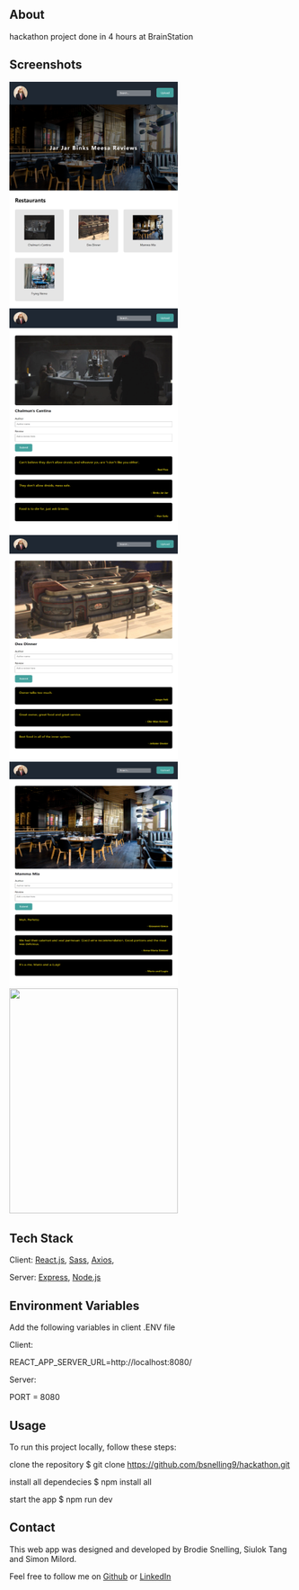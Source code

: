 ## About
hackathon project done in 4 hours at BrainStation


## Screenshots

<img src="https://github.com/bsnelling9/hackathon/blob/main/images/meesareviews.png" width=300rem height=400rem> <img src="https://github.com/bsnelling9/hackathon/blob/main/images/meesareviews-chal.png" width=300rem height=400rem> <img src="https://github.com/bsnelling9/hackathon/blob/main/images/meesareviews-dex.png" width=300rem height=400rem> <img src="https://github.com/bsnelling9/hackathon/blob/main/images/meesareviews-italy.png" width=300rem height=400rem> <img src="https://github.com/bsnelling9/hackathon/blob/main/images/meesareviews-nemo.png" width=300rem height=400rem>


## Tech Stack
Client:
[React.js](https://reactjs.org/),
[Sass](https://sass-lang.com/),
[Axios](https://axios-http.com/),

Server:
[Express](https://expressjs.com/),
[Node.js](https://nodejs.org/en/)

## Environment Variables
Add the following variables in client .ENV file

Client: 

REACT_APP_SERVER_URL=http://localhost:8080/
  
Server:
  
PORT = 8080

## Usage
To run this project locally, follow these steps:

clone the repository
$ git clone https://github.com/bsnelling9/hackathon.git

install all dependecies
$ npm install all

start the app
$ npm run dev


## Contact
This web app was designed and developed by Brodie Snelling, Siulok Tang and Simon Milord.

Feel free to follow me on [Github](https://github.com/bsnelling9) or [LinkedIn](https://www.linkedin.com/in/brodie-snelling/)
